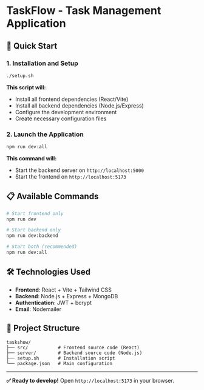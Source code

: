 # TaskFlow - Task Management Application

## 🚀 Quick Start

### 1. Installation and Setup

```bash
./setup.sh
```

**This script will:**
- Install all frontend dependencies (React/Vite)
- Install all backend dependencies (Node.js/Express)
- Configure the development environment
- Create necessary configuration files

### 2. Launch the Application

```bash
npm run dev:all
```

**This command will:**
- Start the backend server on `http://localhost:5000`
- Start the frontend on `http://localhost:5173`

## 📋 Available Commands

```bash
# Start frontend only
npm run dev

# Start backend only
npm run dev:backend

# Start both (recommended)
npm run dev:all
```

## 🛠️ Technologies Used

- **Frontend**: React + Vite + Tailwind CSS
- **Backend**: Node.js + Express + MongoDB
- **Authentication**: JWT + bcrypt
- **Email**: Nodemailer

## 📁 Project Structure

```
taskshow/
├── src/           # Frontend source code (React)
├── server/        # Backend source code (Node.js)
├── setup.sh       # Installation script
└── package.json   # Main configuration
```

---

**✅ Ready to develop!** Open `http://localhost:5173` in your browser.